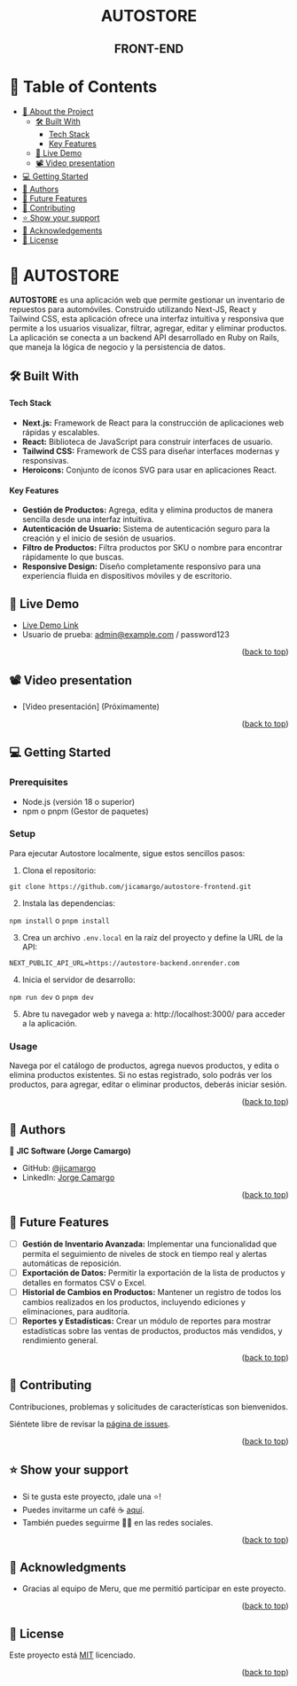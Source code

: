 <br>
<div align='center'>
	<h1>AUTOSTORE</h1>
  <h2>FRONT-END</h2>
</div>
<a name="readme-top"></a>

# 📗 Table of Contents
- [📖 About the Project](#about-project)
  - [🛠 Built With](#built-with)
    - [Tech Stack](#tech-stack)
    - [Key Features](#key-features)
  - [🚀 Live Demo](#live-demo)
  - [📽️ Video presentation](#video-demo)
- [💻 Getting Started](#getting-started)
- [👥 Authors](#authors)
- [🔭 Future Features](#future-features)
- [🤝 Contributing](#contributing)
- [⭐️ Show your support](#support)
- [🙏 Acknowledgements](#acknowledgements)
- [📝 License](#license)


# 📖 AUTOSTORE <a name="about-project"></a>

**AUTOSTORE** es una aplicación web que permite gestionar un inventario de repuestos para automóviles. Construido utilizando Next-JS, React y Tailwind CSS, esta aplicación ofrece una interfaz intuitiva y responsiva que permite a los usuarios visualizar, filtrar, agregar, editar y eliminar productos. La aplicación se conecta a un backend API desarrollado en Ruby on Rails, que maneja la lógica de negocio y la persistencia de datos.

## 🛠 Built With <a name="built-with"></a>

#### Tech Stack <a name="tech-stack"></a>

- **Next.js:** Framework de React para la construcción de aplicaciones web rápidas y escalables.
- **React:** Biblioteca de JavaScript para construir interfaces de usuario.
- **Tailwind CSS:** Framework de CSS para diseñar interfaces modernas y responsivas.
- **Heroicons:** Conjunto de íconos SVG para usar en aplicaciones React.

#### Key Features <a name="key-features"></a>

- **Gestión de Productos:** Agrega, edita y elimina productos de manera sencilla desde una interfaz intuitiva.
- **Autenticación de Usuario:** Sistema de autenticación seguro para la creación y el inicio de sesión de usuarios.
- **Filtro de Productos:** Filtra productos por SKU o nombre para encontrar rápidamente lo que buscas.
- **Responsive Design:** Diseño completamente responsivo para una experiencia fluida en dispositivos móviles y de escritorio.

<!-- LIVE DEMO  -->

## 🚀 Live Demo <a name="live-demo"></a>

- [Live Demo Link](https://autostore1.vercel.app/)
- Usuario de prueba: admin@example.com / password123

<p align="right">(<a href="#readme-top">back to top</a>)</p>


<!-- VIDEO DEMO  -->

## 📽️ Video presentation <a name="video-demo"></a>

- [Video presentación] (Próximamente)

<p align="right">(<a href="#readme-top">back to top</a>)</p>


<!-- GETTING STARTED -->

## 💻 Getting Started <a name="getting-started"></a>

### Prerequisites

- Node.js (versión 18 o superior)
- npm o pnpm (Gestor de paquetes)

### Setup

Para ejecutar Autostore localmente, sigue estos sencillos pasos:

1. Clona el repositorio:

`git clone https://github.com/jicamargo/autostore-frontend.git`

2. Instala las dependencias:

`npm install` o `pnpm install`

3. Crea un archivo `.env.local` en la raíz del proyecto y define la URL de la API:

`NEXT_PUBLIC_API_URL=https://autostore-backend.onrender.com`

4. Inicia el servidor de desarrollo:

`npm run dev` o `pnpm dev`

5. Abre tu navegador web y navega a: http://localhost:3000/ para acceder a la aplicación.

### Usage

Navega por el catálogo de productos, agrega nuevos productos, y edita o elimina productos existentes.
Si no estas registrado, solo podrás ver los productos, para agregar, editar o eliminar productos, deberás iniciar sesión.


<p align="right">(<a href="#readme-top">back to top</a>)</p>

<!-- AUTHORS -->

## 👥 Authors <a name="authors"></a>

👤 **JIC Software (Jorge Camargo)**
- GitHub: [@jicamargo](https://github.com/jicamargo)
- LinkedIn: [Jorge Camargo](https://www.linkedin.com/in/jorgecamargog/?locale=en_US)

<p align="right">(<a href="#readme-top">back to top</a>)</p>

<!-- FUTURE FEATURES -->
## 🔭 Future Features <a name="future-features"></a>

- [ ] **Gestión de Inventario Avanzada:** Implementar una funcionalidad que permita el seguimiento de niveles de stock en tiempo real y alertas automáticas de reposición.
- [ ] **Exportación de Datos:** Permitir la exportación de la lista de productos y detalles en formatos CSV o Excel.
- [ ] **Historial de Cambios en Productos:** Mantener un registro de todos los cambios realizados en los productos, incluyendo ediciones y eliminaciones, para auditoría.
- [ ] **Reportes y Estadísticas:** Crear un módulo de reportes para mostrar estadísticas sobre las ventas de productos, productos más vendidos, y rendimiento general.

<p align="right">(<a href="#readme-top">back to top</a>)</p>

<!-- CONTRIBUTING -->

## 🤝 Contributing <a name="contributing"></a>

Contribuciones, problemas y solicitudes de características son bienvenidos.

Siéntete libre de revisar la [página de issues](https://github.com/jicamargo/autostore-frontend/issues).

<p align="right">(<a href="#readme-top">back to top</a>)</p>

<!-- SUPPORT -->

## ⭐️ Show your support <a name="support"></a>

- Si te gusta este proyecto, ¡dale una ⭐️!
- Puedes invitarme un café ☕ [aquí](https://bmc.link/jicamargo).
- También puedes seguirme 👍🏽 en las redes sociales.

<p align="right">(<a href="#readme-top">back to top</a>)</p>

<!-- ACKNOWLEDGEMENTS -->

## 🙏 Acknowledgments <a name="acknowledgements"></a>

- Gracias al equipo de Meru, que me permitió participar en este proyecto.

<p align="right">(<a href="#readme-top">back to top</a>)</p>

<!-- LICENSE -->

## 📝 License <a name="license"></a>

Este proyecto está [MIT](./LICENSE) licenciado.

<p align="right">(<a href="#readme-top">back to top</a>)</p>

